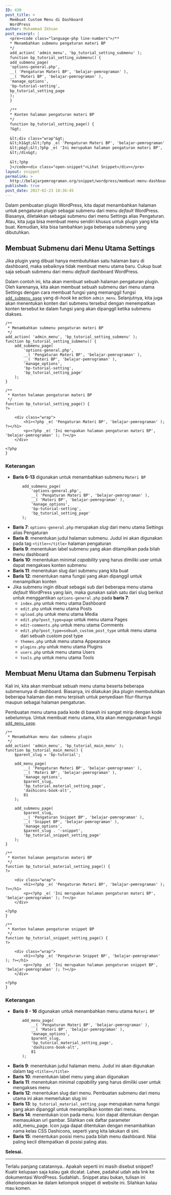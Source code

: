 ```yaml
---
ID: 430
post_title: >
  Membuat Custom Menu di Dashboard
  WordPress
author: Muhammad Ikhsan
post_excerpt: |
  <pre><code class="language-php line-numbers">/**
  * Menambahkan submenu pengaturan materi BP
  */
  add_action( 'admin_menu', 'bp_tutorial_setting_submenu' );
  function bp_tutorial_setting_submenu() {
  add_submenu_page(
  'options-general.php',
  __( 'Pengaturan Materi BP', 'belajar-pemrograman' ),
  __( 'Materi BP', 'belajar-pemrograman' ),
  'manage_options',
  'bp-tutorial-setting',
  bp_tutorial_setting_page
  );
  }
  
  /**
  * Konten halaman pengaturan materi BP
  */
  function bp_tutorial_setting_page() {
  ?&gt;
  
  &lt;div class="wrap"&gt;
  &lt;h1&gt;&lt;?php _e( 'Pengaturan Materi BP', 'belajar-pemrograman' ); ?&gt;&lt;/h1&gt;
  &lt;p&gt;&lt;?php _e( 'Ini merupakan halaman pengaturan materi BP', 'belajar-pemrograman' ); ?&gt;&lt;/p&gt;
  &lt;/div&gt;
  
  &lt;?php
  }</code><div class="open-snippet">Lihat Snippet</div></pre>
layout: snippet
permalink: >
  http://belajarpemrograman.org/snippet/wordpress/membuat-menu-dashboard/
published: true
post_date: 2017-02-23 18:36:45
---
```

Dalam pembuatan plugin WordPress, kita dapat menambahkan halaman untuk pengaturan plugin sebagai submenu dari menu <em>default</em> WordPress. Biasanya, diletakkan sebagai submenu dari menu Settings alias Pengaturan. Atau, kita juga bisa membuat menu sendiri khusus untuk plugin yang kita buat. Kemudian, kita bisa tambahkan juga beberapa submenu yang dibutuhkan.
<h2>Membuat Submenu dari Menu Utama Settings</h2>
Jika plugin yang dibuat hanya membutuhkan satu halaman baru di dashboard, maka sebaiknya tidak membuat menu utama baru. Cukup buat saja sebuah submenu dari menu <em>default</em> dashboard WordPress.

Dalam contoh ini, kita akan membuat sebuah halaman pengaturan plugin. Oleh karenanya, kita akan membuat sebuah submenu dari menu utama Settings dengan cara membuat fungsi yang memanggil fungsi <a href="https://developer.wordpress.org/reference/functions/add_submenu_page/" target="_blank"><code>add_submenu_page</code></a> yang di-<em>hook</em> ke action <code>admin_menu</code>. Selanjutnya, kita juga akan menentukan konten dari submenu tersebut dengan menempatkan konten tersebut ke dalam fungsi yang akan dipanggil ketika submenu diakses.
<pre><code class="language-php line-numbers">/**
 * Menambahkan submenu pengaturan materi BP
 */
add_action( 'admin_menu', 'bp_tutorial_setting_submenu' );
function bp_tutorial_setting_submenu() {
    add_submenu_page(
        'options-general.php',
        __( 'Pengaturan Materi BP', 'belajar-pemrograman' ),
        __( 'Materi BP', 'belajar-pemrograman' ),
        'manage_options',
        'bp-tutorial-setting',
        'bp_tutorial_setting_page'
    );
}
 
/**
 * Konten halaman pengaturan materi BP
 */
function bp_tutorial_setting_page() {
?&gt;
 
    &lt;div class="wrap"&gt;
        &lt;h1&gt;&lt;?php _e( 'Pengaturan Materi BP', 'belajar-pemrograman' ); ?&gt;&lt;/h1&gt;
        &lt;p&gt;&lt;?php _e( 'Ini merupakan halaman pengaturan materi BP', 'belajar-pemrograman' ); ?&gt;&lt;/p&gt;
    &lt;/div&gt;
 
&lt;?php
}</code></pre>
<h3>Keterangan</h3>
<ul>
 	<li><p><strong>Baris 6-13</strong> digunakan untuk menambahkan submenu <code>Materi BP</code></p>
<pre data-start="6"><code class="language-php line-numbers">    add_submenu_page(
        'options-general.php',
        __( 'Pengaturan Materi BP', 'belajar-pemrograman' ),
        __( 'Materi BP', 'belajar-pemrograman' ),
        'manage_options',
        'bp-tutorial-setting',
        'bp_tutorial_setting_page'
    );</code></pre>
</li>
 	<li><strong>Baris 7</strong>: <code>options-general.php</code> merupakan <em>slug</em> dari menu utama Settings alias Pengaturan</li>
 	<li><strong>Baris 8</strong>: menentukan judul halaman submenu. Judul ini akan digunakan pada tag <code>&lt;title&gt;&lt;/title&gt;</code> halaman pengaturan</li>
 	<li><strong>Baris 9</strong>: menentukan label submenu yang akan ditampilkan pada bilah menu dashboard</li>
 	<li><strong>Baris 10</strong>: menentukan minimal <em>capability</em> yang harus dimiliki user untuk dapat mengakses konten submenu</li>
 	<li><strong>Baris 11</strong>: menentukan slug dari submenu yang kita buat</li>
 	<li><strong>Baris 12</strong>: menentukan nama fungsi yang akan dipanggil untuk menampilkan konten</li>
 	<li>Jika submenu ingin dibuat sebagai sub dari beberapa menu utama <em>default</em> WordPress yang lain, maka gunakan salah satu dari slug berikut untuk menggantikan <code>options-general.php</code> pada <strong>baris 7</strong>:
<ul>
 	<li><code>index.php</code> untuk menu utama Dashboard</li>
 	<li><code>edit.php</code> untuk menu utama Posts</li>
 	<li><code>upload.php</code> untuk menu utama Media</li>
 	<li><code>edit.php?post_type=page</code> untuk menu utama Pages</li>
 	<li><code>edit-comments.php</code> untuk menu utama Comments</li>
 	<li><code>edit.php?post_type=sebuah_custom_post_type</code> untuk menu utama dari sebuah custom post type</li>
 	<li><code>themes.php</code> untuk menu utama Appearance</li>
 	<li><code>plugins.php</code> untuk menu utama Plugins</li>
 	<li><code>users.php</code> untuk menu utama Users</li>
 	<li><code>tools.php</code> untuk menu utama Tools</li>
</ul>
</li>
</ul>
<h2>Membuat Menu Utama dan Submenu Terpisah</h2>
Kali ini, kita akan membuat sebuah menu utama beserta beberapa submenunya di dashboard. Biasanya, ini dilakukan jika plugin membutuhkan beberapa halaman dan menu terpisah untuk penyediaan fitur-fiturnya maupun sebagai halaman pengaturan.

Pembuatan menu utama pada kode di bawah ini sangat mirip dengan kode sebelumnya. Untuk membuat menu utama, kita akan menggunakan fungsi <a href="https://developer.wordpress.org/reference/functions/add_menu_page/" target="_blank"><code>add_menu_page</code></a>.
<pre><code class="language-php line-numbers">/**
 * Menambahkan menu dan submenu plugin
 */
add_action( 'admin_menu', 'bp_tutorial_main_menu' );
function bp_tutorial_main_menu() {
    $parent_slug = 'bp-tutorial';
 
    add_menu_page(
        __( 'Pengaturan Materi BP', 'belajar-pemrograman' ),
        __( 'Materi BP', 'belajar-pemrograman' ),
        'manage_options',
        $parent_slug,
        'bp_tutorial_material_setting_page',
        'dashicons-book-alt',
        81
    );
 
    add_submenu_page(
        $parent_slug,
        __( 'Pengaturan Snippet BP', 'belajar-pemrograman' ),
        __( 'Snippet BP', 'belajar-pemrograman' ),
        'manage_options',
        $parent_slug . '-snippet',
        'bp_tutorial_snippet_setting_page'
    );
}
 
/**
 * Konten halaman pengaturan materi BP
 */
function bp_tutorial_material_setting_page() {
?&gt;
 
    &lt;div class="wrap"&gt;
        &lt;h1&gt;&lt;?php _e( 'Pengaturan Materi BP', 'belajar-pemrograman' ); ?&gt;&lt;/h1&gt;
        &lt;p&gt;&lt;?php _e( 'Ini merupakan halaman pengaturan materi BP', 'belajar-pemrograman' ); ?&gt;&lt;/p&gt;
    &lt;/div&gt;
 
&lt;?php
}
 
/**
 * Konten halaman pengaturan snippet BP
 */
function bp_tutorial_snippet_setting_page() {
?&gt;
 
    &lt;div class="wrap"&gt;
        &lt;h1&gt;&lt;?php _e( 'Pengaturan Snippet BP', 'belajar-pemrograman' ); ?&gt;&lt;/h1&gt;
        &lt;p&gt;&lt;?php _e( 'Ini merupakan halaman pengaturan snippet BP', 'belajar-pemrograman' ); ?&gt;&lt;/p&gt;
    &lt;/div&gt;
 
&lt;?php
}</code></pre>
<h3>Keterangan</h3>
<ul>
 	<li><p><strong>Baris 8 - 16</strong> digunakan untuk menambahkan menu utama <code>Materi BP</code></p>
<pre data-start="8"><code class="language-php line-numbers">    add_menu_page(
        __( 'Pengaturan Materi BP', 'belajar-pemrograman' ),
        __( 'Materi BP', 'belajar-pemrograman' ),
        'manage_options',
        $parent_slug,
        'bp_tutorial_material_setting_page',
        'dashicons-book-alt',
        81
    );</code></pre>
</li>
 	<li><strong>Baris 9</strong>: menentukan judul halaman menu. Judul ini akan digunakan dalam tag <code>&lt;title&gt;&lt;/title&gt;</code></li>
 	<li><strong>Baris 10</strong>: menentukan label menu yang akan digunakan</li>
 	<li><strong>Baris 11</strong>: menentukan minimal <em>capability</em> yang harus dimiliki user untuk mengakses menu</li>
 	<li><strong>Baris 12</strong>: menentukan slug dari menu. Pembuatan submenu dari menu utama ini akan memerlukan slug ini</li>
 	<li><strong>Baris 13</strong>: <code>bp_tutorial_material_setting_page</code> merupakan nama fungsi yang akan dipanggil untuk menampilkan konten dari menu.</li>
 	<li><strong>Baris 14</strong>: menentukan icon pada menu. Icon dapat ditentukan dengan memasukkan url gambar. Silahkan cek daftar parameter add_menu_page. Icon juga dapat ditentukan dengan menambahkan nama kelas CSS Dashicons, seperti yang kita lakukan di sini.</li>
 	<li><strong>Baris 15</strong>: menentukan posisi menu pada bilah menu dashboard. Nilai paling kecil ditempatkan di posisi paling atas.</li>
</ul>
<strong>Selesai.</strong>

<hr />

Terlalu panjang catatannya.. Apakah seperti ini masih disebut snippet? Kuatir kelupaan saja kalau gak dicatat. Lahee, padahal udah ada link ke dokumentasi WordPress. Sudahlah.. Snippet atau bukan, tulisan ini dikelompokkan ke dalam kelompok snippet di website ini. Silahkan kalau mau komen.